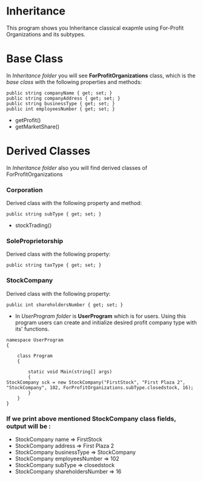 # Inheritance

This program shows you Inheritance classical exapmle using For-Profit Organizations and its subtypes.
# Base Class
In *Inheritance folder* you will see **ForProfitOrganizations** class, which is the *base class* with the following properties and methods:

~~~
public string companyName { get; set; }
public string companyAddress { get; set; }
public string businessType { get; set; }
public int employeesNumber { get; set; }
~~~
- getProfit() 
- getMarketShare()

# Derived Classes

In *Inheritance folder* also you will find derived classes of ForProfitOrganizations
### Corporation
Derived class with the following property and method:
~~~
public string subType { get; set; }
~~~
- stockTrading()

### SoleProprietorship
Derived class with the following property:
~~~
public string taxType { get; set; }
~~~

### StockCompany
Derived class with the following property:
~~~
public int shareholdersNumber { get; set; }
~~~

- In *UserProgram folder* is **UserProgram** which is for users. Using this program users can create and initialize desired profit company type with its' functions. 

~~~
namespace UserProgram
{
   
    class Program
    {
        
        static void Main(string[] args)
        {
StockCompany sck = new StockCompany("FirstStock", "First Plaza 2", "StockCompany", 102, ForProfitOrganizations.subType.closedstock, 16);
        }
    }
}
~~~

### If we print above mentioned StockCompany class fields, output will be :
- StockCompany name               => FirstStock
- StockCompany address            => First Plaza 2
- StockCompany businessType       => StockCompany
- StockCompany employeesNumber    => 102
- StockCompany subType            => closedstock
- StockCompany shareholdersNumber => 16
